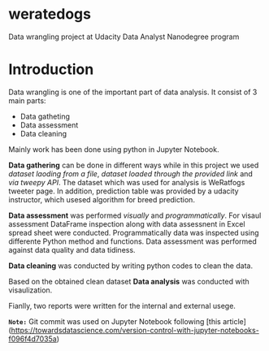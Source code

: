 # weratedogs

Data wrangling project at Udacity Data Analyst Nanodegree program

# Introduction

Data wrangling is one of the important part of data analysis. It consist of 3 main parts:
* Data gatheting
* Data assessment 
* Data cleaning

Mainly work has been done using python in Jupyter Notebook. 

**Data gathering** can be done in different ways while in this project we used *dataset laoding from a file*, *dataset loaded through the provided link* and *via tweepy API*. The dataset which was used for analysis is WeRatfogs tweeter page. In addition, prediction table was provided by a udacity instructor, which usesed algorithm for breed prediction. 

**Data assessment** was performed *visually* and *programmatically*. For visaul assessment DataFrame inspection along with data assessnent in Excel spread sheet were conducted. Programmatically data was inspected using differente Python method and functions. Data assessment was performed against data quality and data tidiness. 

**Data cleaning** was conducted by writing python codes to clean the data.

Based on the obtained clean dataset **Data analysis** was conducted with visaulization. 

Fianlly, two reports were written for the internal and external usege. 

**`Note:`** Git commit was used on Jupyter Notebook following [this article] (https://towardsdatascience.com/version-control-with-jupyter-notebooks-f096f4d7035a) 





